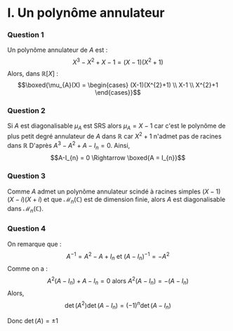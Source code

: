 # I. Un polynôme annulateur
### Question 1
Un polynôme annulateur de $A$ est : 
$$X^{3} - X^{2} + X - 1 = \left( X-1 \right)\left(X^{2} +1 \right)$$
Alors, dans $\mathbb{R}[X]$ : 
$$\boxed{\mu_{A}(X) = \begin{cases}
(X-1)(X^{2}+1) \\
X-1 \\
X^{2}+1
\end{cases}}$$

### Question 2
Si $A$ est diagonalisable $\mu_{A}$ est SRS alors $\mu_{A} = X-1$ car c'est le polynôme de plus petit degré annulateur de $A$ dans $\mathbb{R}$ car $X^{2}+1$ n'admet pas de racines dans $\mathbb{R}$
D'après $A^{3} - A^{2} + A - I_{n} = 0$.
Ainsi, 
$$A-I_{n} = 0 \Rightarrow \boxed{A = I_{n}}$$

### Question 3
Comme $A$ admet un polynôme annulateur scindé à racines simples $(X-1)(X-i)(X+i)$ et que $\mathcal{M}_{n}(\mathbb{C})$ est de dimension finie, alors $A$ est diagonalisable dans $\mathcal{M}_{n}(\mathbb{C})$.


### Question 4
On remarque que : 
$$A^{-1} = A^{2}-A+I_{n} \text{ et } (A -I_{n})^{-1} = -A^{2}$$
Comme on a :
$$A^{2}(A-I_{n}) + A-I_{n} = 0 \text{ alors } A^{2}(A-I_{n}) = -(A-I_{n})$$
Alors, 
$$\det(A^{2})\det(A-I_{n}) = (-1)^{n}\det(A-I_{n})$$

Donc $\det(A) = \pm 1$


